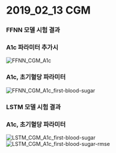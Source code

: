 # 2019_02_13 CGM

### FFNN 모델 시험 결과
### A1c 파라미터 추가시

![FFNN_CGM_A1c](https://user-images.githubusercontent.com/44472886/103966834-01b41e80-51a4-11eb-8189-edb4ffeae54f.JPG)

### A1c, 초기혈당 파라미터 
![FFNN_CGM_A1c_first-blood-sugar](https://user-images.githubusercontent.com/44472886/103966836-02e54b80-51a4-11eb-8180-3e82eb7c74ae.JPG)



### LSTM 모델 시험 결과
### A1c, 초기혈당 파라미터
![LSTM_CGM_A1c_first-blood-sugar](https://user-images.githubusercontent.com/44472886/103966840-04167880-51a4-11eb-8742-1da889b0d1fd.JPG)
![LSTM_CGM_A1c_first-blood-sugar-rmse](https://user-images.githubusercontent.com/44472886/103966843-0547a580-51a4-11eb-8971-11b63d021ac1.JPG)
